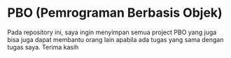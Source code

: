 # PBO (Pemrograman Berbasis Objek)
Pada repository ini, saya ingin menyimpan semua project PBO yang juga bisa juga dapat membantu orang lain apabila ada tugas yang sama dengan tugas saya. Terima kasih

